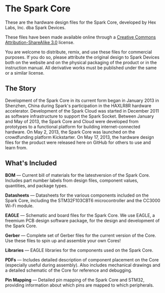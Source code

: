 The Spark Core
=====

These are the hardware design files for the Spark Core, developed by Hex Labs, Inc. dba Spark Devices.

These files have been made available online through a [Creative Commons Attribution-ShareAlike 3.0](http://creativecommons.org/licenses/by-sa/3.0/) license.

You are welcome to distribute, remix, and use these files for commercial purposes. If you do so, please attribute the original design to Spark Devices both on the website and on the physical packaging of the product or in the instruction manual. All derivative works must be published under the same or a similar license.

## The Story

Development of the Spark Core in its current form began in January 2013 in Shenzhen, China during Spark's participation in the HAXLR8R hardware accelerator.  Development of the Spark Cloud was started in December 2011 as software infrastructure to support the Spark Socket.  Between January and May of 2013, the Spark Core and Cloud were developed from prototypes to a functional platform for building internet-connected hardware.  On May 2, 2013, the Spark Core was launched on the crowdfunding platform Kickstarter.  On May 17, 2013, the hardware design files for the product were released here on GitHub for others to use and learn from.

## What's Included

**BOM** — Current bill of materials for the latestversion of the Spark Core.  Includes part number labels from design files, component values, quantities, and package types.

**Datasheets** — Datasheets for the various components included on the Spark Core, including the STM32F103CBT6 microcontroller and the CC3000 Wi-Fi module.

**EAGLE** — Schematic and board files for the Spark Core.  We use EAGLE, a freemium PCB design software package, for the design and development of the Spark Core.

**Gerber** — Complete set of Gerber files for the current version of the Core.  Use these files to spin up and assemble your own Cores!

**Libraries** — EAGLE libraries for the components used on the Spark Core.

**PDFs** — Includes detailed description of component placement on the Core (especially useful during assembly).  Also includes mechanical drawings and a detailed schematic of the Core for reference and debugging.

**Pin Mapping** — Detailed pin mapping of the Spark Core and STM32, providing information about which pins are mapped to which peripherals.
